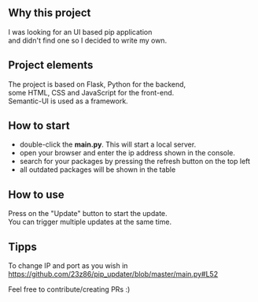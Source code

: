 ## **Why this project**
I was looking for an UI based pip application<br>
and didn't find one so I decided to write my own.

## **Project elements**
The project is based on Flask, Python for the backend,<br>
some HTML, CSS and JavaScript for the front-end.<br>
Semantic-UI is used as a framework.<br>

## **How to start**
- double-click the **main.py**. This will start a local server.
- open your browser and enter the ip address shown in the console.
- search for your packages by pressing the refresh button on the top left
- all outdated packages will be shown in the table

## **How to use**
Press on the "Update" button to start the update.<br>
You can trigger multiple updates at the same time.

## **Tipps**
To change IP and port as you wish in https://github.com/23z86/pip_updater/blob/master/main.py#L52

Feel free to contribute/creating PRs :)